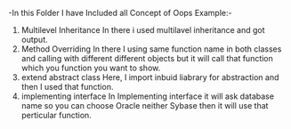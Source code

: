-In this Folder I have Included all Concept of Oops
Example:-
1. Multilevel Inheritance
       In there i used multilavel inheritance and got output.
2. Method Overriding
        In there I using same function name in both classes and calling with different different objects but it will call that function which you function you want to show.
3. extend abstract class
        Here, I import inbuid liabrary for abstraction and then I used that function. 
4. implementing interface
        In Implementing interface it will ask database name so you can choose Oracle neither Sybase then it will use that perticular function.

